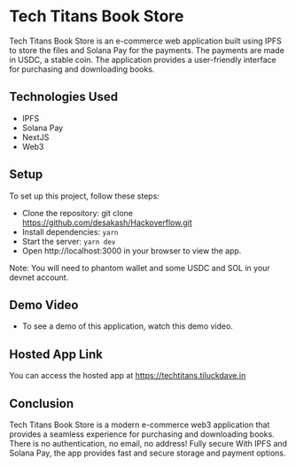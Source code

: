 # Tech Titans Book Store

Tech Titans Book Store is an e-commerce web application built using IPFS to store the files and Solana Pay for the payments. The payments are made in USDC, a stable coin. The application provides a user-friendly interface for purchasing and downloading books.

## Technologies Used

- IPFS
- Solana Pay
- NextJS
- Web3

## Setup

To set up this project, follow these steps:

- Clone the repository: git clone https://github.com/desakash/Hackoverflow.git
- Install dependencies: `yarn`
- Start the server: `yarn dev`
- Open http://localhost:3000 in your browser to view the app.

Note: You will need to phantom wallet and some USDC and SOL in your devnet account.

## Demo Video

- To see a demo of this application, watch this demo video.

## Hosted App Link

You can access the hosted app at https://techtitans.tiluckdave.in

## Conclusion

Tech Titans Book Store is a modern e-commerce web3 application that provides a seamless experience for purchasing and downloading books. There is no authentication, no email, no address! Fully secure With IPFS and Solana Pay, the app provides fast and secure storage and payment options.
